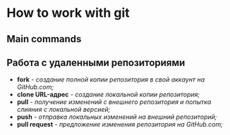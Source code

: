 # **How to work with git**

## **Main commands**

## Работа с удаленными репозиториями

- **fork** - _создание полной копии репозитория в свой аккаунт на GitHub.com;_
- **clone URL-адрес** - _создание локальной копии репозитория;_
- **pull** - _получение изменений с внешнего репозитория и попытка слияния с локальной версией;_
- **push** - _отправка локальных изменений на внешний репозиторий;_
- **pull request** - _предложение изменения репозитория на GitHub.com;_
